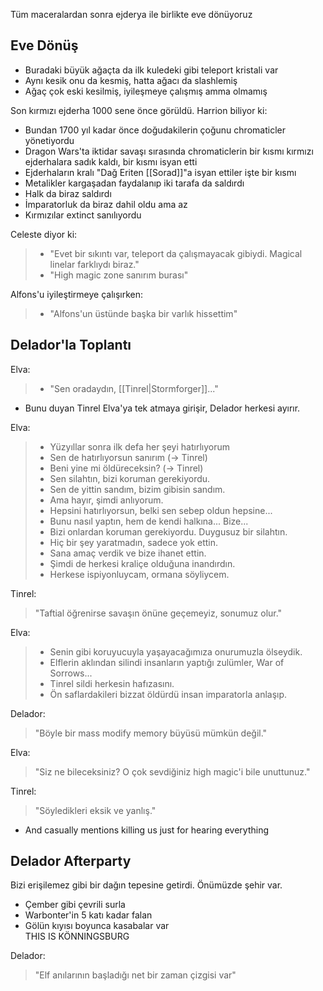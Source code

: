 ---
---  
  
Tüm maceralardan sonra ejderya ile birlikte eve dönüyoruz  
  
## Eve Dönüş  
* Buradaki büyük ağaçta da ilk kuledeki gibi teleport kristali var  
* Aynı kesik onu da kesmiş, hatta ağacı da slashlemiş  
* Ağaç çok eski kesilmiş, iyileşmeye çalışmış amma olmamış  
  
Son kırmızı ejderha 1000 sene önce görüldü. Harrion biliyor ki:  
- Bundan 1700 yıl kadar önce doğudakilerin çoğunu chromaticler yönetiyordu  
- Dragon Wars'ta iktidar savaşı sırasında chromaticlerin bir kısmı kırmızı ejderhalara sadık kaldı, bir kısmı isyan etti  
- Ejderhaların kralı "Dağ Eriten [[Sorad]]"a isyan ettiler işte bir kısmı  
- Metalikler kargaşadan faydalanıp iki tarafa da saldırdı  
- Halk da biraz saldırdı  
- İmparatorluk da biraz dahil oldu ama az  
- Kırmızılar extinct sanılıyordu  
  
Celeste diyor ki:  
> - "Evet bir sıkıntı var, teleport da çalışmayacak gibiydi. Magical linelar farklıydı biraz."  
> - "High magic zone sanırım burası"  
	  
Alfons'u iyileştirmeye çalışırken:  
> - "Alfons'un üstünde başka bir varlık hissettim"  
  
## Delador'la Toplantı  
Elva:   
> - "Sen oradaydın, [[Tinrel|Stormforger]]..."  
  
* Bunu duyan Tinrel Elva'ya tek atmaya girişir, Delador herkesi ayırır.  
  
Elva:  
> - Yüzyıllar sonra ilk defa her şeyi hatırlıyorum  
> - Sen de hatırlıyorsun sanırım (-> Tinrel)  
> - Beni yine mi öldüreceksin? (-> Tinrel)  
> - Sen silahtın, bizi koruman gerekiyordu.  
> - Sen de yittin sandım, bizim gibisin sandım.  
> - Ama hayır, şimdi anlıyorum.  
> - Hepsini hatırlıyorsun, belki sen sebep oldun hepsine...  
> - Bunu nasıl yaptın, hem de kendi halkına... Bize...  
> - Bizi onlardan koruman gerekiyordu. Duygusuz bir silahtın.  
> - Hiç bir şey yaratmadın, sadece yok ettin.  
> - Sana amaç verdik ve bize ihanet ettin.  
> - Şimdi de herkesi kraliçe olduğuna inandırdın.  
> - Herkese ispiyonluycam, ormana söyliycem.  
  
Tinrel:  
> "Taftial öğrenirse savaşın önüne geçemeyiz, sonumuz olur."  
  
Elva:  
> - Senin gibi koruyucuyla yaşayacağımıza onurumuzla ölseydik.  
> - Elflerin aklından silindi insanların yaptığı zulümler, War of Sorrows...  
> - Tinrel sildi herkesin hafızasını.  
> - Ön saflardakileri bizzat öldürdü insan imparatorla anlaşıp.  
  
Delador:  
> "Böyle bir mass modify memory büyüsü mümkün değil."  
  
Elva:   
> "Siz ne bileceksiniz? O çok sevdiğiniz high magic'i bile unuttunuz."  
  
Tinrel:  
> "Söyledikleri eksik ve yanlış."  
- And casually mentions killing us just for hearing everything  
  
## Delador Afterparty  
Bizi erişilemez gibi bir dağın tepesine getirdi. Önümüzde şehir var.  
- Çember gibi çevrili surla  
- Warbonter'in 5 katı kadar falan  
- Gölün kıyısı boyunca kasabalar var  
THIS IS KÖNNINGSBURG  
  
Delador:  
> "Elf anılarının başladığı net bir zaman çizgisi var"